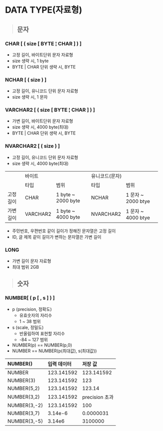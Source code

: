 # DATA TYPE(자료형)
> ## 문자

### CHAR [ ( size [ BYTE ¦ CHAR ] ) ]
* 고정 길이, 바이트단위 문자 자료형
* size 생략 시, 1 byte
* BYTE | CHAR 단위 생략 시, BYTE

### NCHAR [ ( size ) ]
* 고정 길이, 유니코드 단위 문자 자료형
* size 생략 시, 1 문자

### VARCHAR2 [ ( size [ BYTE ¦ CHAR ] ) ]
* 가변 길이, 바이트단위 문자 자료형
* size 생략 시, 4000 byte(최대)
* BYTE | CHAR 단위 생략 시, BYTE 

### NVARCHAR2 [ ( size ) ]
* 고정 길이, 유니코드 단위 문자 자료형
* size 생략 시, 4000 byte(최대)


<table>
  <tr>
    <td ></td>
    <td colspan="2">바이트</td>
    <td colspan="2">유니코드(문자)</td>
  </tr>
  <tr>
    <td></td>
    <td>타입</td>
    <td>범위</td>
    <td>타입</td>
    <td>범위</td>
  </tr>
  <tr>
    <td>고정 길이</td>
    <td>CHAR</td>
    <td>1 byte ~ 2000 byte</td>
    <td>NCHAR</td> 
    <td>1 문자 ~ 2000 btye</td>
  </tr>
  <tr>
    <td>가변 길이</td>
    <td>VARCHAR2</td>
    <td>1 byte ~ 4000 byte</td>
    <td>NVARCHAR2</td> 
    <td>1 문자 ~ 4000 btye</td>
  </tr>
</table>

* 주민번호, 우편번호 같이 길이가 정해진 문자열은 고정 길이
* ID, 글 제목 같이 길이가 변하는 문자열은 가변 길이

### LONG
* 가변 길이 문자 자료형
* 최대 범위 2GB

> ## 숫자

### NUMBER[ ( p [ , s ] ) ]
* p (precision, 정확도)
  * 유효숫자의 자리수
  * 1 ~ 38 범위
* s (scale, 정밀도)
  * 반올림하여 표현할 자리수
  * -84 ~ 127 범위
* NUMBER(p) == NUMBER(p,0)
* NUMBER == NUMBER(p(최대값), s(최대값))

|NUMBER()|입력 데이터|저장 값|
|:---|:---|:---|
|NUMBER|123.141592|123.141592|
|NUMBER(3)|123.141592|123|
|NUMBER(5,2)|123.141592|123.14|
|NUMBER(3,2)|123.141592|precision 초과|
|NUMBER(3,-2)|123.141592|100|
|NUMBER(3,7)|3.14e-6|0.0000031|
|NUMBER(3,-5)|3.14e6|3100000|
